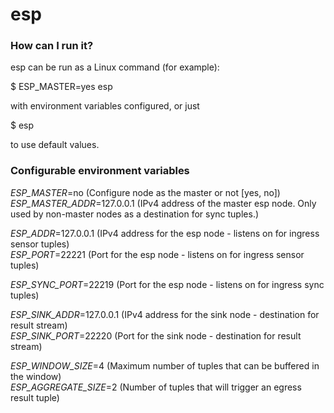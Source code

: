 # esp


### How can I run it? ###
esp can be run as a Linux command (for example):     

$ ESP_MASTER=yes esp    

with environment variables configured, or just   

$ esp   

to use default values.   


### Configurable environment variables ###

*ESP_MASTER*=no (Configure node as the master or not [yes, no])   
*ESP_MASTER_ADDR*=127.0.0.1 (IPv4 address of the master esp node.  Only used by non-master nodes as a destination for sync tuples.)    

*ESP_ADDR*=127.0.0.1 (IPv4 address for the esp node - listens on for ingress sensor tuples)    
*ESP_PORT*=22221 (Port for the esp node - listens on for ingress sensor tuples)    

*ESP_SYNC_PORT*=22219 (Port for the esp node - listens on for ingress sync tuples)    

*ESP_SINK_ADDR*=127.0.0.1 (IPv4 address for the sink node - destination for result stream)   
*ESP_SINK_PORT*=22220 (Port for the sink node - destination for result stream)   

*ESP_WINDOW_SIZE*=4 (Maximum number of tuples that can be buffered in the window)   
*ESP_AGGREGATE_SIZE*=2 (Number of tuples that will trigger an egress result tuple)
